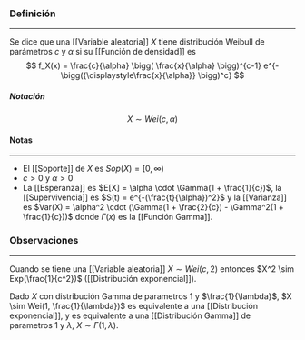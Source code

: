 ### Definición
---
Se dice que una [[Variable aleatoria]] $X$ tiene distribución Weibull de parámetros $c$ y $\alpha$ si su [[Función de densidad]] es $$ f_X(x) = \frac{c}{\alpha} \bigg( \frac{x}{\alpha} \bigg)^{c-1} e^{-\bigg({\displaystyle\frac{x}{\alpha}} \bigg)^c} $$
##### Notación
$$ X \sim Wei(c, \alpha) $$

#### Notas
---
* El [[Soporte]] de $X$ es $Sop(X) = [0, \infty)$ 
* $c > 0$ y $\alpha > 0$
* La [[Esperanza]] es $E[X] = \alpha \cdot \Gamma(1 + \frac{1}{c})$, la [[Supervivencia]] es $S(t) = e^{-(\frac{t}{\alpha})^2}$ y la [[Varianza]] es $Var(X) = \alpha^2 \cdot (\Gamma(1 + \frac{2}{c}) - \Gamma^2(1 + \frac{1}{c}))$ donde $\Gamma(x)$ es la [[Función Gamma]].


### Observaciones
---
Cuando se tiene una [[Variable aleatoria]] $X \sim Wei(c, 2)$ entonces $X^2 \sim Exp(\frac{1}{c^2})$ ([[Distribución exponencial]]).

Dado $X$ con distribución Gamma de parametros $1$ y $\frac{1}{\lambda}$, $X \sim Wei(1, \frac{1}{\lambda})$ es equivalente a una [[Distribución exponencial]], y es equivalente a una [[Distribución Gamma]] de parametros $1$ y $\lambda$, $X \sim \Gamma(1, \lambda)$. 
